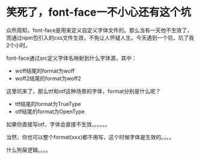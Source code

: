 # 笑死了，font-face一不小心还有这个坑

众所周知，font-face是用来定义自定义字体文件的。那么当有一天他不生效了，而通过npm包引入的css文件生效，不免让人怀疑人生。今天遇到一个坑，坑了我2个小时。

font-face通过src定义字体名映射到什么字体源，其中：

- woff结尾的format为woff
- woff2结尾的format为woff2

这里坑来了，那么ttf和otf这种场景的字体，format分别是什么呢？

- ttf结尾的format为TrueType
- otf结尾的format为OpenType

如果你直接写otf，字体会直接不生效。。。。。。

当然，你也可以整个format(xxx)都不用写，这个时候字体是生效的。。。。

什么狗屎逻辑。。。。
